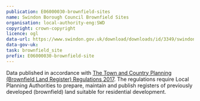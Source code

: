 ```yaml
---
publication: E06000030-brownfield-sites
name: Swindon Borough Council Brownfield Sites
organisation: local-authority-eng:SWD
copyright: crown-copyright
licence: ogl
data-url: https://www.swindon.gov.uk/download/downloads/id/3349/swindon_brownfieldregister_2017-12-21_rev1.csv
data-gov-uk: 
task: brownfield_site
prefix: E06000030-brownfield-site
---
```


Data published in accordance with [The Town and Country Planning (Brownfield Land Register) Regulations 2017](http://www.legislation.gov.uk/uksi/2017/403/contents/made).
The regulations require Local Planning Authorities to prepare, maintain and publish registers of previously developed (brownfield) land suitable for residential development.

